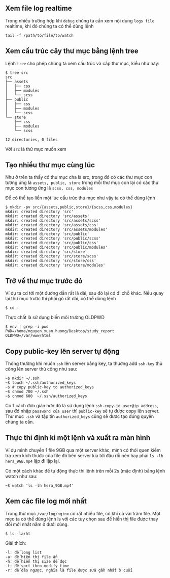 ## Xem file log realtime

Trong nhiều trường hợp khi `debug` chúng ta cần xem nội dung `logs file` realtime, khi đó chúng ta có thể dùng lệnh
```
tail -f /path/to/file/to/watch
```

## Xem cấu trúc cây thư mục bằng lệnh tree

Lệnh `tree` cho phép chúng ta xem cấu trúc và cấp thư mục, kiểu như này:
```
$ tree src
src
├── assets
│   ├── css
│   ├── modules
│   └── scss
├── public
│   ├── css
│   ├── modules
│   └── scss
└── store
    ├── css
    ├── modules
    └── scss

12 directories, 0 files
```
Với `src` là thứ mục muốn xem

## Tạo nhiều thư mục cùng lúc

Như ở trên ta thấy có thư mục cha là src, trong đó có các thư mục con tương ứng là `assets, public, store` trong mỗi thư mục con lại có các thư mục con tương ứng là `scss, css, modules`

Để có thể tạo liền một lúc cấu trúc thu mục như vậy ta có thể dùng lệnh

```
$ mkdir -pv src/{assets,public,store}/{scss,css,modules}
mkdir: created directory 'src'
mkdir: created directory 'src/assets'
mkdir: created directory 'src/assets/scss'
mkdir: created directory 'src/assets/css'
mkdir: created directory 'src/assets/modules'
mkdir: created directory 'src/public'
mkdir: created directory 'src/public/scss'
mkdir: created directory 'src/public/css'
mkdir: created directory 'src/public/modules'
mkdir: created directory 'src/store'
mkdir: created directory 'src/store/scss'
mkdir: created directory 'src/store/css'
mkdir: created directory 'src/store/modules'
```

## Trở về thư mục trước đó

Ví dụ ta cd tới một đường dẫn rất là dài, sau đó lại cd đi chỗ khác. Nếu quay lại thư mục trước thì phải gõ rất dài, có thể dùng lệnh
```
$ cd -
```
Thực chất là sử dụng biến môi trường OLDPWD
```
$ env | grep -i pwd
PWD=/home/nguyen.xuan.huong/Desktop/study_report
OLDPWD=/var/www/html
```

## Copy public-key lên server tự động

Thông thường khi muốn `ssh` lên server bằng key, ta thường add `ssh-key` thủ công lên server thủ công như sau:

```
~$ mkdir ~/.ssh
~$ touch ~/.ssh/authorized_keys
~$ # copy public-key to authorized_keys
~$ chmod 700 ~/.ssh
~$ chmod 600  ~/.ssh/authorized_keys
```
Có 1 cách đơn giản hơn đó là sử dụng lệnh `ssh-copy-id user@ip_address`, sau đó nhập `password của user` thì `public-key` sẽ tự được copy lên server. Thư mục `.ssh` và tập tin `authorized_keys` cũng sẽ được tạo đúng quyền chúng ta cần.

## Thực thi định kì một lệnh và xuất ra màn hình

Ví dụ mình chuyển 1 file 9GB qua một server khác, mình có thói quen kiểm tra xem kích thước của file đó bên server kia tới đâu rồi nên hay phải `ls -lh hera_9GB.mp4` lặp đi lặp lại.

Có một cách khác để tự động thực thi lệnh trên mỗi 2s (mặc định) bằng lệnh watch như sau:

```
~$ watch 'ls -lh hera_9GB.mp4'
```

## Xem các file log mới nhất

Trong thư mục `/var/log/nginx` có rất nhiều file, có khi cả vài trăm file. Một mẹo ta có thể dùng lệnh ls với các tùy chọn sau để hiển thị file được thay đổi mới nhất nằm ở dưới cùng.

```
$ ls -larht
```

Giải thích:
```
-l: để long list
-a: để hiển thị file ẩn
-h: để hiển thị size dễ đọc
-t: để sort theo modify time
-r: để đảo ngược, nghĩa là file được sửa gần nhất ở cuối
```
